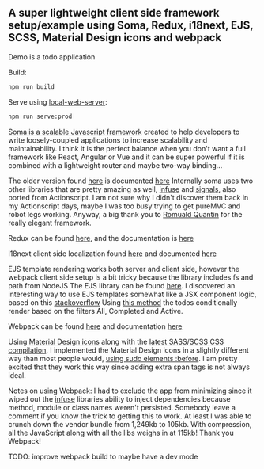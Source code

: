## A super lightweight client side framework setup/example using Soma, Redux, i18next, EJS, SCSS, Material Design icons and webpack

Demo is a todo application

Build:

```bash
npm run build
```

Serve using [local-web-server](https://github.com/lwsjs/local-web-server):

```bash
npm run serve:prod
```
[Soma is a scalable Javascript framework](https://github.com/soundstep/soma) created to help developers to write loosely-coupled applications to increase scalability and maintainability.
I think it is the perfect balance when you don't want a full framework like React, Angular or Vue and it can be super powerful if it is combined with a lightweight router and maybe two-way binding...

The older version found [here](https://github.com/somajs/somajs) is documented [here](http://somajs.github.io/somajs/site/)
Internally soma uses two other libraries that are pretty amazing as well, [infuse](https://github.com/soundstep/infuse) and [signals](https://github.com/millermedeiros/js-signals), also ported from Actionscript.
I am not sure why I didn't discover them back in my Actionscript days, maybe I was too busy trying to get pureMVC and robot legs working.
Anyway, a big thank you to [Romuald Quantin](http://www.soundstep.com/blog/about/) for the really elegant framework.

Redux can be found [here](https://github.com/reduxjs/redux), and the documentation is [here](https://redux.js.org/introduction/getting-started)

i18next client side localization found [here](https://github.com/i18next/i18next) and documented [here](https://www.i18next.com/overview/getting-started)

EJS template rendering works both server and client side, however the webpack client side setup is a bit tricky because the library includes fs and path from NodeJS
The EJS library can be found [here](https://github.com/mde/ejs). 
I discovered an interesting way to use EJS templates somewhat like a JSX component logic, based on this [stackoverflow](https://stackoverflow.com/questions/53797268/making-component-like-elements-in-ejs)
Using [this method](https://github.com/gregbown/soma-redux-i18next-webpack/blob/5bc24b06c85dc3ffae4a5a17a877fa010c154121/_assets/json/config.json#L18) the todos conditionally render based on the filters All, Completed and Active.

Webpack can be found [here](https://github.com/webpack/webpack) and documentation [here](https://webpack.js.org/concepts/)

Using [Material Design icons](https://material.io/resources/icons/?style=baseline) along with the [latest SASS/SCSS CSS compilation](https://github.com/sass/dart-sass).
I implemented the Material Design icons in a slightly different way than most people would, [using sudo elements :before](https://github.com/gregbown/soma-redux-i18next-webpack/blob/5bc24b06c85dc3ffae4a5a17a877fa010c154121/_scss/theme/todo-theme.scss#L176).
I am pretty excited that they work this way since adding extra span tags is not always ideal.

Notes on using Webpack:
I had to exclude the app from minimizing since it wiped out the [infuse](https://github.com/soundstep/infuse) libraries ability to inject dependencies because method, module or class names weren't persisted.
Somebody leave a comment if you know the trick to getting this to work. At least I was able to crunch down the vendor bundle from 1,249kb to 105kb.
With compression, all the JavaScript along with all the libs weighs in at 115kb!  Thank you Webpack!

TODO: improve webpack build to maybe have a dev mode

